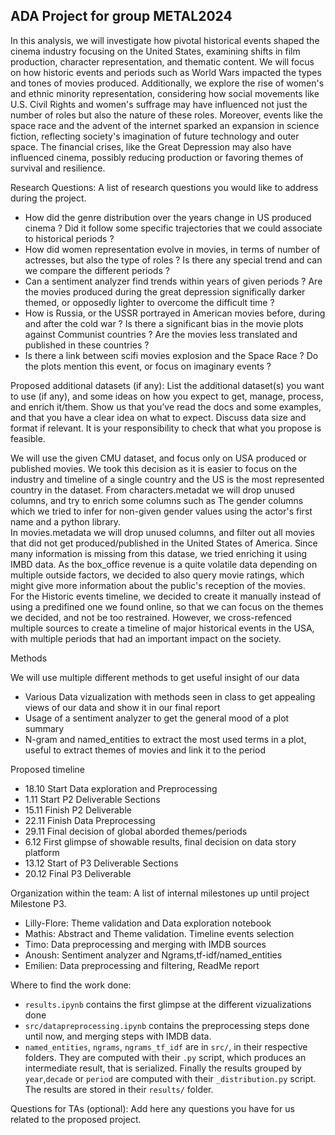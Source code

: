 ## ADA Project for group METAL2024

In this analysis, we will investigate how pivotal historical events shaped the cinema industry focusing on the United States, examining shifts in film production, character representation, and thematic content. We will focus on how historic events and periods such as World Wars impacted the types and tones of movies produced. Additionally, we explore the rise of women's and ethnic minority representation, considering how social movements like U.S. Civil Rights and women's suffrage may have influenced not just the number of roles but also the nature of these roles. 
Moreover, events like the space race and the advent of the internet sparked an expansion in science fiction, reflecting society's imagination of future technology and outer space. The financial crises, like the Great Depression may also have influenced cinema, possibly reducing production or favoring themes of survival and resilience.


Research Questions: A list of research questions you would like to address during the project.  
- How did the genre distribution over the years change in US produced cinema ? Did it follow some specific trajectories that we could associate to historical periods ? 
- How did women representation evolve in movies, in terms of number of actresses, but also the type of roles ? Is there any special trend and can we compare the different periods ?
- Can a sentiment analyzer find trends within years of given periods ? Are the movies produced during the great depression significally darker themed, or opposedly lighter to overcome the difficult time ? 
- How is Russia, or the USSR portrayed in American movies before, during and after the cold war ? Is there a significant bias in the movie plots against Communist countries ? Are the movies less translated and published in these countries ?
- Is there a link between scifi movies explosion and the Space Race ? Do the plots mention this event, or focus on imaginary events ? 

Proposed additional datasets (if any): List the additional dataset(s) you want to use (if any), and some ideas on how you expect to get, manage, process, and enrich it/them. Show us that you’ve read the docs and some examples, and that you have a clear idea on what to expect. Discuss data size and format if relevant. It is your responsibility to check that what you propose is feasible.  

We will use the given CMU dataset, and focus only on USA produced or published movies. We took this decision as it is easier to focus on the industry and timeline of a single country and the US is the most represented country in the dataset. From characters.metadat we will drop unused columns, and try to enrich some columns such as The gender columns which we tried to infer for non-given gender values using the actor's first name and a python library.   
In movies.metadata we will drop unused columns, and filter out all movies that did not get produced/published in the United States of America. Since many information is missing from this datase, we tried enriching it using IMBD data. As the box_office revenue is a quite volatile data depending on multiple outside factors, we decided to also query movie ratings, which might give more information about the public's reception of the movies.  
For the Historic events timeline, we decided to create it manually instead of using a predifined one we found online, so that we can focus on the themes we decided, and not be too restrained. However, we cross-refenced multiple sources to create a timeline of major historical events in the USA, with multiple periods that had an important impact on the society. 

Methods  

We will use multiple different methods to get useful insight of our data 
- Various Data vizualization with methods seen in class to get appealing views of our data and show it in our final report
- Usage of a sentiment analyzer to get the general mood of a plot summary
- N-gram and named_entities to extract the most used terms in a plot, useful to extract themes of movies and link it to the period


Proposed timeline  

- 18.10 Start Data exploration and Preprocessing 
- 1.11 Start P2 Deliverable Sections
- 15.11 Finish P2 Deliverable 
- 22.11 Finish Data Preprocessing
- 29.11 Final decision of global aborded themes/periods
- 6.12 First glimpse of showable results, final decision on data story platform
- 13.12 Start of P3 Deliverable Sections
- 20.12 Final P3 Deliverable

Organization within the team: A list of internal milestones up until project Milestone P3.  

- Lilly-Flore: Theme validation and Data exploration notebook  
- Mathis: Abstract and Theme validation. Timeline events selection
- Timo: Data preprocessing and merging with IMDB sources
- Anoush: Sentiment analyzer and Ngrams,tf-idf/named_entities
- Emilien: Data preprocessing and filtering, ReadMe report

Where to find the work done: 
- `results.ipynb` contains the first glimpse at the different vizualizations done 
- `src/datapreprocessing.ipynb` contains the preprocessing steps done until now, and merging steps with IMDB data. 
- `named_entities`, `ngrams`, `ngrams_tf_idf` are in `src/`, in their respective folders. They are computed with their `.py` script, which produces an intermediate result, that is serialized. Finally the results grouped by `year`,`decade` or `period` are computed with their `_distribution.py` script. The results are stored in their `results/` folder.

Questions for TAs (optional): Add here any questions you have for us related to the proposed project.  


